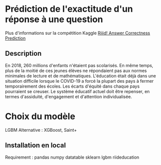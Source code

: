 # Prédiction de l'exactitude d'un réponse à une question
Plus d'informations sur la compétition Kaggle [Riiid! Answer Correctness Prediction](https://www.kaggle.com/c/riiid-test-answer-prediction/)

## Description
En 2018, 260 millions d'enfants n'étaient pas scolarisés. En même temps, plus de la moitié de ces jeunes élèves ne répondaient pas aux normes minimales de lecture et de mathématiques. L'éducation était déjà dans une situation difficile lorsque le COVID-19 a forcé la plupart des pays à fermer temporairement des écoles. Les écarts d'équité dans chaque pays pourraient se creuser. Le système éducatif actuel doit être repenser, en termes d'assiduité, d'engagement et d'attention individualisée.

# Choix du modèle
LGBM
Alternative : XGBoost, Saint+

## Installation en local
Requirement :
pandas
numpy
datatable
sklearn
lgbm
riideducation
